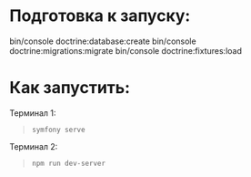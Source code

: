 # Подготовка к запуску:

bin/console doctrine:database:create
bin/console doctrine:migrations:migrate
bin/console doctrine:fixtures:load

# Как запустить:

Терминал 1:
> `symfony serve`

Терминал 2:
> `npm run dev-server`